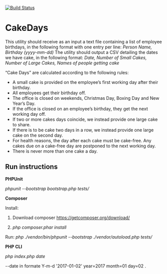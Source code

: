 [![Build Status](https://travis-ci.org/farazilu/CakeDays.svg?branch=master)](https://travis-ci.org/farazilu/CakeDays)

# CakeDays

This utility should receive as an input a text file containing a list of employee birthdays, in
the following format with one entry per line:
*Person Name, Birthday (yyyy-mm-dd)*
The utility should output a CSV detailing the dates we have cake, in the following format:
*Date, Number of Small Cakes, Number of Large Cakes, Names of people getting cake*

“Cake Days” are calculated according to the following rules:

 - A small cake is provided on the employee’s first working day after
   their birthday.
 - All employees get their birthday off.
 - The office is closed on weekends, Christmas Day, Boxing Day and New Year’s Day.
 - If the office is closed on an employee’s birthday, they get the next
   working day off.
 - If two or more cakes days coincide, we instead provide one large cake
   to share.
 - If there is to be cake two days in a row, we instead provide one
   large cake on the second day.
 - For health reasons, the day after each cake must be cake-free. Any
   cakes due on a cake-free day are postponed to the next working day.
 - There is never more than one cake a day.


## Run instructions
 
 **PHPUnit** 
 
 *phpunit --bootstrap bootstrap.php tests/*
 
 **Composer**
 
Install: 

1. Download composer https://getcomposer.org/download/ 

2. *php composer.phar install*

Run: *php ./vendor/bin/phpunit --bootstrap ./vendor/autoload.php tests/*
 
 **PHP CLI** 
 
 *php index.php date* 
 
 --date in formate Y-m-d '2017-01-02' year=2017 month=01 day=02 . 